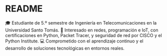 # README
🎓 Estudiante de 5.º semestre de Ingeniería en Telecomunicaciones en la Universidad Santo Tomás. 📡 Interesado en redes, programación e IoT, con certificaciones en Python, Packet Tracer, y seguridad de red por CISCO y el Python Institute. 💻 Comprometido con el aprendizaje continuo y el desarrollo de soluciones tecnológicas en entornos reales.
